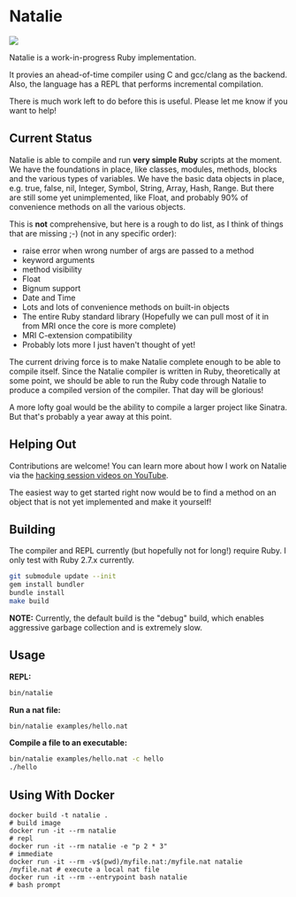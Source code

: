 # Natalie

[![](https://github.com/seven1m/natalie/workflows/Build/badge.svg)](https://github.com/seven1m/natalie/actions?workflow=Build)

Natalie is a work-in-progress Ruby implementation.

It provies an ahead-of-time compiler using C and gcc/clang as the backend.
Also, the language has a REPL that performs incremental compilation.

There is much work left to do before this is useful. Please let me know if you
want to help!

## Current Status

Natalie is able to compile and run **very simple Ruby** scripts at the moment.
We have the foundations in place, like classes, modules, methods, blocks and
the various types of variables. We have the basic data objects in place, e.g.
true, false, nil, Integer, Symbol, String, Array, Hash, Range.  But there are
still some yet unimplemented, like Float, and probably 90% of convenience
methods on all the various objects.

This is **not** comprehensive, but here is a rough to do list, as I think of
things that are missing ;-) (not in any specific order):

- raise error when wrong number of args are passed to a method
- keyword arguments
- method visibility
- Float
- Bignum support
- Date and Time
- Lots and lots of convenience methods on built-in objects
- The entire Ruby standard library (Hopefully we can pull most of it in from
  MRI once the core is more complete)
- MRI C-extension compatibility
- Probably lots more I just haven't thought of yet!

The current driving force is to make Natalie complete enough to be able to
compile itself. Since the Natalie compiler is written in Ruby, theoretically
at some point, we should be able to run the Ruby code through Natalie to
produce a compiled version of the compiler. That day will be glorious!

A more lofty goal would be the ability to compile a larger project like
Sinatra. But that's probably a year away at this point.

## Helping Out

Contributions are welcome! You can learn more about how I work on Natalie via
the [hacking session videos on YouTube](https://www.youtube.com/playlist?list=PLWUx_XkUoGTq-nkbhnk6PN4m109ISo5BX).

The easiest way to get started right now would be to find a method on an object
that is not yet implemented and make it yourself!

## Building

The compiler and REPL currently (but hopefully not for long!) require Ruby.
I only test with Ruby 2.7.x currently.

```sh
git submodule update --init
gem install bundler
bundle install
make build
```

**NOTE:** Currently, the default build is the "debug" build, which enables
aggressive garbage collection and is extremely slow.

## Usage

**REPL:**

```sh
bin/natalie
```

**Run a nat file:**

```sh
bin/natalie examples/hello.nat
```

**Compile a file to an executable:**

```sh
bin/natalie examples/hello.nat -c hello
./hello
```

## Using With Docker

```
docker build -t natalie .                                               # build image
docker run -it --rm natalie                                             # repl
docker run -it --rm natalie -e "p 2 * 3"                                # immediate
docker run -it --rm -v$(pwd)/myfile.nat:/myfile.nat natalie /myfile.nat # execute a local nat file
docker run -it --rm --entrypoint bash natalie                           # bash prompt
```
